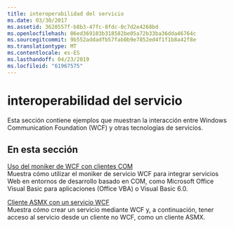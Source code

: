 ```yaml
---
title: interoperabilidad del servicio
ms.date: 03/30/2017
ms.assetid: 3628557f-b8b3-47fc-8fdc-0c7d2e4268bd
ms.openlocfilehash: 06ed369103b318582be05a72b33ba36dda46764c
ms.sourcegitcommit: 9b552addadfb57fab0b9e7852ed4f1f1b8a42f8e
ms.translationtype: MT
ms.contentlocale: es-ES
ms.lasthandoff: 04/23/2019
ms.locfileid: "61967575"
---
```

# <a name="service-interoperability"></a>interoperabilidad del servicio
Esta sección contiene ejemplos que muestran la interacción entre Windows Communication Foundation (WCF) y otras tecnologías de servicios.  
  
## <a name="in-this-section"></a>En esta sección  
 [Uso del moniker de WCF con clientes COM](../../../../docs/framework/wcf/samples/using-the-wcf-moniker-with-com-clients.md)  
 Muestra cómo utilizar el moniker de servicio WCF para integrar servicios Web en entornos de desarrollo basado en COM, como Microsoft Office Visual Basic para aplicaciones (Office VBA) o Visual Basic 6.0.  
  
 [Cliente ASMX con un servicio WCF](../../../../docs/framework/wcf/samples/asmx-client-with-a-wcf-service.md)  
 Muestra cómo crear un servicio mediante WCF y, a continuación, tener acceso al servicio desde un cliente no WCF, como un cliente ASMX.
